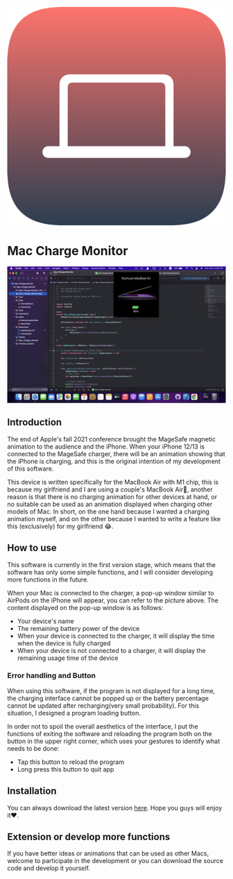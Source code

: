 ![](https://github.com/HuangRunHua/Mac-Charge-Monitor/blob/main/Mac%20Charge%20Monitor/Assets.xcassets/AppIcon.appiconset/icon_512.png)
# Mac Charge Monitor
![](https://github.com/HuangRunHua/Mac-Charge-Monitor/blob/main/Mac%20Charge%20Monitor/Resources/cover.png)

## Introduction
The end of Apple's fall 2021 conference brought the MageSafe magnetic animation to the audience and the iPhone. When your iPhone 12/13 is connected to the MageSafe charger, there will be an animation showing that the iPhone is charging, and this is the original intention of my development of this software.

This device is written specifically for the MacBook Air with M1 chip, this is because my girlfriend and I are using a couple's MacBook Air👀, another reason is that there is no charging animation for other devices at hand, or no suitable can be used as an animation displayed when charging other models of Mac. In short, on the one hand because I wanted a charging animation myself, and on the other because I wanted to write a feature like this (exclusively) for my girlfriend 😂.

## How to use
This software is currently in the first version stage, which means that the software has only some simple functions, and I will consider developing more functions in the future.

When your Mac is connected to the charger, a pop-up window similar to AirPods on the iPhone will appear, you can refer to the picture above.
The content displayed on the pop-up window is as follows:
- Your device's name
- The remaining battery power of the device
- When your device is connected to the charger, it will display the time when the device is fully charged
- When your device is not connected to a charger, it will display the remaining usage time of the device

### Error handling and Button
When using this software, if the program is not displayed for a long time, the charging interface cannot be popped up or the battery percentage cannot be updated after recharging(very small probability). For this situation, I designed a program loading button. 

In order not to spoil the overall aesthetics of the interface, I put the functions of exiting the software and reloading the program both on the button in the upper right corner, which uses your gestures to identify what needs to be done:
- Tap this button to reload the program
- Long press this button to quit app

## Installation
You can always download the latest version [here](https://github.com/HuangRunHua/Mac-Charge-Monitor/releases). Hope you guys will enjoy it❤️.

## Extension or develop more functions
If you have better ideas or animations that can be used as other Macs, welcome to participate in the development or you can download the source code and develop it yourself.
